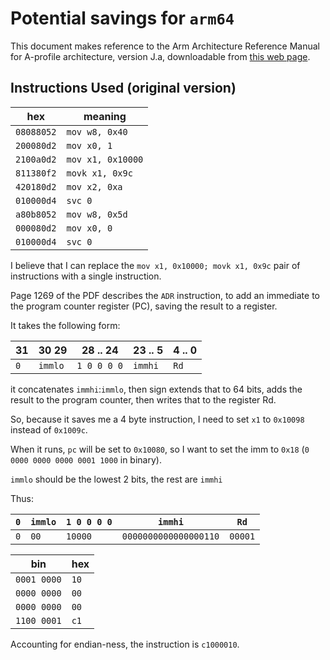 # Potential savings for `arm64`

This document makes reference to the Arm Architecture Reference Manual for A-profile architecture, version J.a, downloadable from [this web page](https://developer.arm.com/documentation/ddi0487/ja/).

## Instructions Used (original version)

| hex        | meaning           |
|------------|-------------------|
| `08088052` | `mov w8, 0x40`    |
| `200080d2` | `mov x0, 1`       |
| `2100a0d2` | `mov x1, 0x10000` |
| `811380f2` | `movk x1, 0x9c`   |
| `420180d2` | `mov x2, 0xa`     |
| `010000d4` | `svc 0`           |
| `a80b8052` | `mov w8, 0x5d`    |
| `000080d2` | `mov x0, 0`       |
| `010000d4` | `svc 0`           |

I believe that I can replace the `mov x1, 0x10000; movk x1, 0x9c` pair of instructions with a single instruction.

Page 1269 of the PDF describes the `ADR` instruction, to add an immediate to the program counter register (PC), saving the result to a register.

It takes the following form:

| 31  | 30 29   | 28 .. 24    | 23 .. 5 | 4 .. 0 |
|-----|---------|-------------|---------|--------|
| `0` | `immlo` | `1 0 0 0 0` | `immhi` | `Rd`   |

it concatenates `immhi`:`immlo`, then sign extends that to 64 bits, adds the result to the program counter, then writes that to the register Rd.

So, because it saves me a 4 byte instruction, I need to set `x1` to `0x10098` instead of `0x1009c`.

When it runs, `pc` will be set to `0x10080`, so I want to set the imm to `0x18` (`0 0000 0000 0000 0001 1000` in binary).

`immlo` should be the lowest 2 bits, the rest are `immhi`

Thus:

| `0` | `immlo` | `1 0 0 0 0` | `immhi`               | `Rd`    |
|-----|---------|-------------|-----------------------|---------|
| `0` | `00`    | `10000`     | `0000000000000000110` | `00001` |

| bin         | hex  |
|-------------|------|
| `0001 0000` | `10` |
| `0000 0000` | `00` |
| `0000 0000` | `00` |
| `1100 0001` | `c1` |

Accounting for endian-ness, the instruction is `c1000010`.

